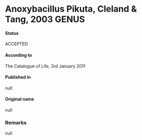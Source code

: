 # Anoxybacillus Pikuta, Cleland & Tang, 2003 GENUS

#### Status
ACCEPTED

#### According to
The Catalogue of Life, 3rd January 2011

#### Published in
null

#### Original name
null

### Remarks
null